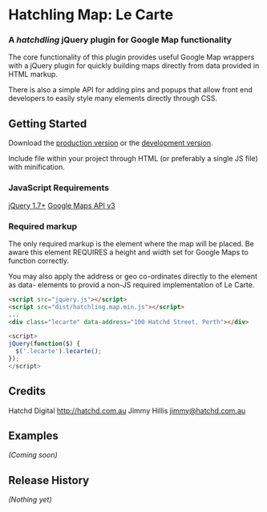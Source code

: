 # Hatchling Map: Le Carte
### A *hatchdling* jQuery plugin for Google Map functionality

The core functionality of this plugin provides useful Google Map wrappers with
a jQuery plugin for quickly building maps directly from data provided in HTML
markup.

There is also a simple API for adding pins and popups that allow front end
developers to easily style many elements directly through CSS.

## Getting Started
Download the [production version][min] or the [development version][max].

[min]: https://raw.github.com/hatchddigital/jquery.lecarte/master/dist/hatchling.map.min.js
[max]: https://raw.github.com/hatchddigital/jquery.lecarte/master/dist/hatchling.map.js

Include file within your project through HTML (or preferably a single JS file)
with minification.

### JavaScript Requirements
[jQuery 1.7+](jquery.com)
[Google Maps API v3](https://developers.google.com/maps/documentation/javascript/reference)

### Required markup
The only required markup is the element where the map will be placed. Be aware
this element REQUIRES a height and width set for Google Maps to function
correctly.

You may also apply the address or geo co-ordinates directly to the element as
data- elements to provid a non-JS required implementation of Le Carte.

```html
<script src="jquery.js"></script>
<script src="dist/hatchling.map.min.js"></script>
...
<div class="lecarte" data-address="100 Hatchd Street, Perth"></div>
```

```javascript
<script>
jQuery(function($) {
  $('.lecarte').lecarte();
});
</script>
```

## Credits
Hatchd Digital <http://hatchd.com.au>
Jimmy Hillis <jimmy@hatchd.com.au>

## Examples
_(Coming soon)_

## Release History
_(Nothing yet)_
